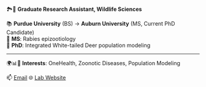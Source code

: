 🏞️🔬 **Graduate Research Assistant, Wildlife Sciences** 

📚 **Purdue University** (BS) → **Auburn University** (MS, Current PhD Candidate)  
🦠 **MS**: Rabies epizootiology  
🦌 **PhD**: Integrated White-tailed Deer population modeling  

---

🌍📊🌿 **Interests**: OneHealth, Zoonotic Diseases, Population Modeling 

📫 [Email](mailto:rdt0029@auburn.edu)  🌐 [Lab Website](https://valentelab.auburn.edu/)  



